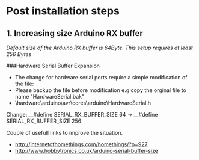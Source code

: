 # Post installation steps

## 1. Increasing size Arduino RX buffer   
_Default size of the Arduino RX buffer is 64Byte. This setup requires at least 256 Bytes_

###Hardware Serial Buffer Expansion   
- The change for hardware serial ports require a simple modification of the file: 
- Please backup the file before modification e.g copy the orginal file to name "HardwareSerial.bak"
- <base Arduino folder>\hardware\arduino\avr\cores\arduino\HardwareSerial.h   

Change:  __#define SERIAL_RX_BUFFER_SIZE 64 -> __#define SERIAL_RX_BUFFER_SIZE 256   

Couple of usefull links to improve the situation.   
- http://internetofhomethings.com/homethings/?p=927     
- http://www.hobbytronics.co.uk/arduino-serial-buffer-size   

